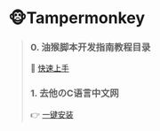 # 🐵Tampermonkey

>### 0. 油猴脚本开发指南教程目录
>💪 [快速上手](https://bbs.tampermonkey.net.cn/thread-184-1-1.html)
>
>### 1. 去他のC语言中文网
>👉 [一键安装](https://greasyfork.org/zh-CN/scripts/438769)
